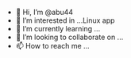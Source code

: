 - 👋 Hi, I’m @abu44
- 👀 I’m interested in ...Linux app
- 🌱 I’m currently learning ...
- 💞️ I’m looking to collaborate on ...
- 📫 How to reach me ...

<!---
abu44/abu44 is a ✨ special ✨ repository because its `README.md` (this file) appears on your GitHub profile.
You can click the Preview link to take a look at your changes.
--->
